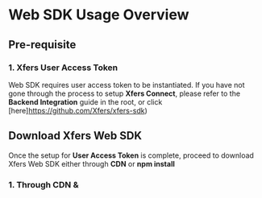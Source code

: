 # Web SDK Usage Overview

## Pre-requisite

### 1. Xfers User Access Token

Web SDK requires user access token to be instantiated. If you have not gone through the process to setup **Xfers Connect**, please refer to the **Backend Integration** guide in the root, or click [here]https://github.com/Xfers/xfers-sdk)

## Download Xfers Web SDK

Once the setup for **User Access Token** is complete, proceed to download Xfers Web SDK either through **CDN** or **npm install**

### 1. Through CDN & <script> Tag

Add the following lines into the corresponding HTML file `<head></head>` section:

```html
<link rel="stylesheet" href="https://maxcdn.bootstrapcdn.com/bootstrap/3.3.7/css/bootstrap.min.css" integrity="sha384-BVYiiSIFeK1dGmJRAkycuHAHRg32OmUcww7on3RYdg4Va+PmSTsz/K68vbdEjh4u" crossorigin="anonymous">

<!-- The following files can also be downloaded from the js folder in this repository -->
<script src="https://cdn.jsdelivr.net/gh/Xfers/xfers-sdk@2b10a00db2cb7d7f1c16705c9c424ab7dfa0b1cc/JavaScript/dist/vendors~xfers.bundle.js"></script>
<script src="https://cdn.jsdelivr.net/gh/Xfers/xfers-sdk@2b10a00db2cb7d7f1c16705c9c424ab7dfa0b1cc/JavaScript/dist/xfers.bundle.js"></script>
```

Note that Xfers Web SDK requires a mounting point on a HTML DOM, add the following line into the same HTML file `<body></body>` section:

```html
  <!-- The ID of the DOM element is to be used to instantiate Web SDK later -->
  <!-- Make sure the following line is executed before the instantiation in the next segment -->
  <div id="xfers_elements"></div>
```

Next step, initialize the components by adding the following javascript into the same `<body></body>` section:

```html
<script type="text/javascript">
  
  
    /* Instantiation takes in two parameters:
     * 1st param => mountingElementId: 'xfers_elements'
     * 2nd param => accessToken: e.g. - 'YTB7iKVauTzJ8zyk6cJ4ooTOUGJMG-SYDPxFNFTDs4Z'
     */
    
    const accessToken = 'YTB7iKVauTzJ8zyk6cJ4ooTOUGJMG-SYDPxFNFTDs4Z' // Paste your user access token here
    const xfers = new Xfers("xfers_elements", accessToken);
  
    /* The following code triggers the payment flow from the SDK,
     * Please refer to the next segment to see all supported flow from the SDK and examples
     */
    xfers.startPaymentFlow({
      amount: 30000,
      currency: 'SGD',
      orderId: 'AZ03273'
    });
  </script>
```

### 2. Through npm, import/export

Install the package through npm or yarn:

```
npm install @xfers/xfers-js-sdk
```

Then import the Xfers UI Elements into your code:
```javascript
import { Xfers } from '@xfers/xfers-js-sdk'
```

## Example:
https://cl.ly/81869d7de1b4
